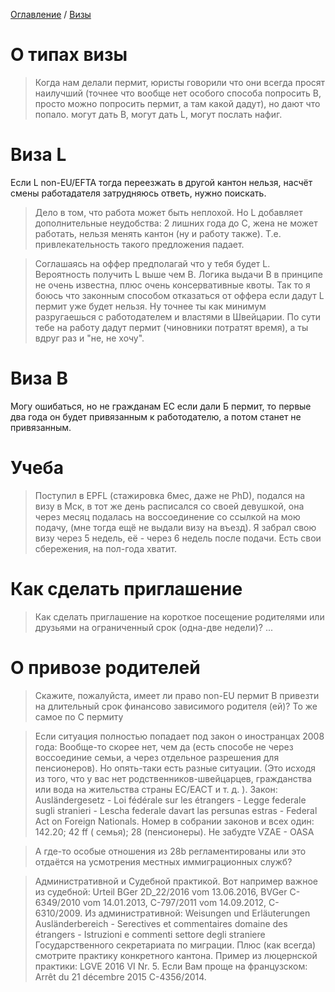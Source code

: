 [Оглавление](/faq/) / [Визы](/faq/inbox/Визы.html)

# О типах визы
> Когда нам делали пермит, юристы говорили что они всегда просят наилучший (точнее что вообще нет особого способа попросить B, просто можно попросить пермит, а там какой дадут), но дают что попало. могут дать B, могут дать L, могут послать нафиг.

# Виза L
Если L non-EU/EFTA тогда переезжать в другой кантон нельзя, насчёт смены работадателя затрудняюсь ответь, нужно поискать.
>Дело в том, что работа может быть неплохой. Но L добавляет дополнительные неудобства: 2 лишних года до С, жена не может работать, нельзя менять кантон (ну и работу также). Т.е. привлекательность такого предложения падает.

>Соглашаясь на оффер предполагай что у тебя будет L. Вероятность получить L выше чем B. Логика выдачи B в принципе не очень известна, плюс очень консервативные квоты. Так то я боюсь что законным способом отказаться от оффера если дадут L пермит уже будет нельзя. Ну точнее ты как минимум разругаешься с работодателем и властями в Швейцарии. По сути тебе на работу дадут пермит (чиновники потратят время), а ты вдруг раз и "не, не хочу".

# Виза B
Могу ошибаться, но не гражданам ЕС если дали Б пермит, то первые два года он будет привязанным к работодателю, а потом станет не привязанным.

# Учеба
> Поступил в EPFL (стажировка 6мес, даже не PhD), подался на визу в Мск, в тот же день расписался со своей девушкой, она через месяц подалась на воссоединение со ссылкой на мою подачу, (мне тогда ещё не выдали визу на въезд). Я забрал свою визу через 5 недель, её - через 6 недель после подачи. Есть свои сбережения, на пол-года хватит.

# Как сделать приглашение
> Как сделать приглашение на короткое посещение родителями или друзьями на ограниченный срок (одна-две недели)? ...

# О привозе родителей
> Скажите, пожалуйста, имеет ли право non-EU пермит B привезти на длительный срок финансово зависимого родителя (ей)? То же самое по С пермиту

>Если ситуация полностью попадает под закон о иностранцах 2008 года: Вообще-то скорее нет, чем да (есть способе не через воссоединие семьи, а через отдельное разрешения для пенсионеров). Но опять-таки есть разные ситуации. (Это исходя из того, что у вас нет родственников-швейцарцев, гражданства или вода на жительства страны ЕС/ЕАСТ и т. д. ). Закон: Ausländergesetz - Loi fédérale sur les étrangers - Legge federale sugli stranieri - Lescha federale davart las persunas estras - Federal Act on Foreign Nationals. Номер в собрании законов и всех один: 142.20; 42 ff ( семья); 28 (пенсионеры). Не забудте VZAE - OASA

> А где-то особые отношения из 28b регламентированы или это отдаётся на усмотрения местных иммиграционных служб?

> Административной и Судебной практикой. Вот например важное из судебной: Urteil BGer 2D_22/2016 vom 13.06.2016, BVGer C-6349/2010 vom 14.01.2013, C-797/2011 vom 14.09.2012, C-6310/2009. Из административной: Weisungen und Erläuterungen Ausländerbereich - Serectives et commentaires domaine des étrangers - Istruzioni e commenti settore degli straniere Государственного секретариата по миграции. Плюс (как всегда) смотрите практику конкретного кантона. Пример из люцернской практики: LGVE 2016 VI Nr. 5. Если Вам проще на французском: Arrêt du 21 décembre 2015 C-4356/2014.